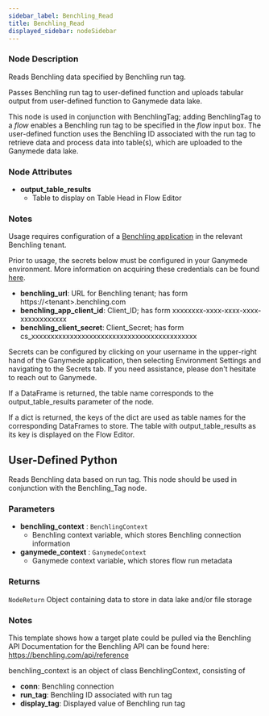 ```yaml
---
sidebar_label: Benchling_Read
title: Benchling_Read
displayed_sidebar: nodeSidebar
---
```


### Node Description
Reads Benchling data specified by Benchling run tag.

Passes Benchling run tag to user-defined function and uploads tabular output
from user-defined function to Ganymede data lake.

This node is used in conjunction with BenchlingTag; adding BenchlingTag to
a _flow_ enables a Benchling run tag to be specified in the _flow_ input box.
The user-defined function uses the Benchling ID associated with the run tag
to retrieve data and process data into table(s), which are uploaded to the Ganymede
data lake.


### Node Attributes
- **output_table_results**
  - Table to display on Table Head in Flow Editor


### Notes
Usage requires configuration of a
[Benchling application](https://docs.benchling.com/docs/getting-started-benchling-apps#getting-started)
in the relevant Benchling tenant.

Prior to usage, the secrets below must be configured in your Ganymede environment.  More information
on acquiring these credentials can be found [here](https://docs.benchling.com/docs/authentication).
- **benchling_url**: URL for Benchling tenant; has form https://<tenant\>.benchling.com
- **benchling_app_client_id**: Client_ID; has form xxxxxxxx-xxxx-xxxx-xxxx-xxxxxxxxxxxx
- **benchling_client_secret**: Client_Secret; has form cs_xxxxxxxxxxxxxxxxxxxxxxxxxxxxxxxxxxxxxxxxxxx

Secrets can be configured by clicking on your username in the upper-right hand of the Ganymede
application, then selecting Environment Settings and navigating to the Secrets tab.  If you need
assistance, please don't hesitate to reach out to Ganymede.

If a DataFrame is returned, the table name corresponds to the output_table_results parameter
of the node.

If a dict is returned, the keys of the dict are used as table names for the corresponding
DataFrames to store. The table with output_table_results as its key is displayed on the Flow Editor.
## User-Defined Python
Reads Benchling data based on run tag.  This node should be used in
conjunction with the Benchling_Tag node.


### Parameters
- **benchling_context** : `BenchlingContext`
    - Benchling context variable, which stores Benchling connection information
- **ganymede_context** : `GanymedeContext`
    - Ganymede context variable, which stores flow run metadata


### Returns
`NodeReturn`
  Object containing data to store in data lake and/or file storage


### Notes
This template shows how a target plate could be pulled via the Benchling API
Documentation for the Benchling API can be found here: https://benchling.com/api/reference

benchling_context is an object of class BenchlingContext, consisting of
- **conn**: Benchling connection
- **run_tag**: Benchling ID associated with run tag
- **display_tag**: Displayed value of Benchling run tag